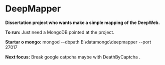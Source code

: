 # DeepMapper

<b>Dissertation project who wants make a simple mapping of the DeepWeb.</b>

<b>To run:</b> 
Just need a MongoDB pointed at the project.

<b>Startar o mongo:</b>
mongod --dbpath E:\datamongo\deepmapper --port 27017

<b>Next focus:</b>
Break google catpcha maybe with DeathByCaptcha .
